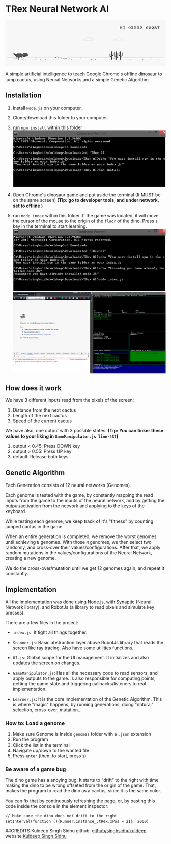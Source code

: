 # TRex Neural Network AI

![TRex AI](https://raw.githubusercontent.com/SinghSidhuKuldeep/TRex-Neural-Network-AI/master/assets/top_score.png)

A simple artificial intelligence to teach Google Chrome's offline dinosaur to
jump cactus, using Neural Networks and a simple Genetic Algorithm.


## Installation

1. Install `Node.js` on your computer.

2. Clone/download this folder to your computer.

3. run `npm install` within this folder
![npm install](https://raw.githubusercontent.com/SinghSidhuKuldeep/TRex-Neural-Network-AI/master/assets/trex_1.PNG)

4. Open Chrome's dinosaur game and put aside the terminal (It MUST be on the same screen)
   **(Tip: go to developer tools, and under network, set to offline )**

5. run `node index` within this folder. If the game was located, it will move the cursor
   of the mouse to the origin of the `floor` of the dino. Press `s` key in the terminal to 
   start learning.
![Starting](https://raw.githubusercontent.com/SinghSidhuKuldeep/TRex-Neural-Network-AI/master/assets/trex_2.PNG)
![Running](https://raw.githubusercontent.com/SinghSidhuKuldeep/TRex-Neural-Network-AI/master/assets/trex_3.PNG)

## How does it work

We have 3 different inputs read from the pixels of the screen:

1. Distance from the next cactus
2. Length of the next cactus
3. Speed of the current cactus

We have also, one output with 3 possible states:
**(Tip: You can tinker these values to your liking in `GameManipulator.js line-437`)**
1. output < 0.45: Press DOWN key
2. output > 0.55: Press UP key
2. default: Release both keys

## Genetic Algorithm

Each Generation consists of 12 neural networks (Genomes). 

Each genome is tested with the game, by constantly mapping the read 
inputs from  the game to the inputs of the neural network, and by getting
the output/activation from the network and applying to the keys of the
keyboard.

While testing each genome, we keep track of it's "fitness" by counting
jumped cactus in the game.

When an entire generation is completed, we remove the worst genomes until
achieving `N` genomes. With those `N` genomes, we then select two randomly,
and cross-over their values/configurations. After that, we apply random mutations
in the values/configurations of the Neural Network, creating a new genome.

We do the cross-over/mutation until we get 12 genomes again, and repeat it constantly.


## Implementation

All the implementation was done using Node.js, with Synaptic (Neural Network library),
and RobotJs (a library to read pixels and simulate key presses).

There are a few files in the project:

- `index.js`: It tight all things together.

- `Scanner.js`: Basic abstraction layer above RobotJs library that reads the screen like
  ray tracing. Also have some utilities functions.

- `UI.js`: Global scope for the UI management. It initializes and also updates the screen
  on changes.

- `GameManipulator.js`: Has all the necessary code to read sensors, and apply outputs
  to the game. Is also responsible for computing points, getting the game state and
  triggering callbacks/listeners to real implementation.

- `Learner.js`: It is the core implementation of the Genetic Algorithm. This is where
  "magic" happens, by running generations, doing "natural" selection, cross-over, mutation...


### How to: Load a genome

1. Make sure Genome is inside `genomes` folder with a `.json` extension
2. Run the program
3. Click the list in the terminal
4. Navigate up/down to the wanted file
5. Press `enter` (then, to start, press `s`)


### Be aware of a game bug

The dino game has a anoying bug: It starts to "drift" to the right with time
making the dino to be wrong offseted from the origin of the game. That, makes
the program to read the dino as a cactus, since it is the same color.

You can fix that by continuously refreshing the page, or, by pasting this code inside the 
console in the element inspector:

```
// Make sure the dino does not drift to the right
setInterval(function (){Runner.instance_.tRex.xPos = 21}, 2000)
```
##CREDITS
Kuldeep Singh Sidhu
github: [github/singhsidhukuldeep](https://github.com/singhsidhukuldeep)
website:[Kuldeep Singh Sidhu](http://kuldeepsinghsidhu.esy.es)